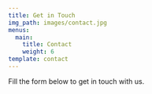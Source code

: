```yaml
---
title: Get in Touch
img_path: images/contact.jpg
menus:
  main:
    title: Contact
    weight: 6
template: contact
---
```


Fill the form below to get in touch with us.
